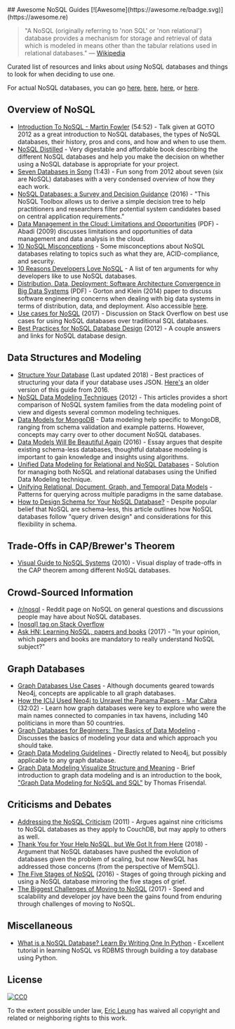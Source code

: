 <div class="github-widget" data-repo="erictleung/awesome-nosql-guides"></div>
<script async src="https://pagead2.googlesyndication.com/pagead/js/adsbygoogle.js"></script><ins class="adsbygoogle" style="display:block" data-ad-client="ca-pub-6890694312814945" data-ad-slot="5473692530" data-ad-format="auto"  data-full-width-responsive="true"></ins><script>(adsbygoogle = window.adsbygoogle || []).push({});</script>
## Awesome NoSQL Guides [![Awesome](https://awesome.re/badge.svg)](https://awesome.re)

> "A NoSQL (originally referring to 'non SQL' or 'non relational') database provides a mechanism for storage and retrieval of data which is modeled in means other than the tabular relations used in relational databases." — [Wikipedia](https://en.wikipedia.org/wiki/NoSQL)

Curated list of resources and links about *using* NoSQL databases and things to look for when deciding to use one.

For actual NoSQL databases, you can go [here](https://github.com/sindresorhus/awesome#databases), [here](http://nosql-database.org), [here](https://github.com/igorbarinov/awesome-data-engineering#databases), or [here](https://github.com/kahun/awesome-sysadmin#nosql).





## Overview of NoSQL

- [Introduction To NoSQL - Martin Fowler](https://youtu.be/qI_g07C_Q5I) (54:52) - Talk given at GOTO 2012 as a great introduction to NoSQL databases, the types of NoSQL databases, their history, pros and cons, and how and when to use them.
- [NoSQL Distilled](http://martinfowler.com/books/nosql.html) - Very digestable and affordable book describing the different NoSQL databases and help you make the decision on whether using a NoSQL database is appropriate for your project.
- [Seven Databases in Song](https://youtu.be/jyx8iP5tfCI) (1:43) - Fun song from 2012 about seven (six are NoSQL) databases with a very condensed overview of how they each work.
- [NoSQL Databases: a Survey and Decision Guidance](https://medium.com/baqend-blog/nosql-databases-a-survey-and-decision-guidance-ea7823a822d#.nhzop4d23) (2016) - "This NoSQL Toolbox allows us to derive a simple decision tree to help practitioners and researchers filter potential system candidates based on central application requirements."
- [Data Management in the Cloud: Limitations and Opportunities](http://www.cs.yale.edu/homes/dna/papers/abadi-cloud-ieee09.pdf) (PDF) - Abadi (2009) discusses limitations and opportunities of data management and data analysis in the cloud.
- [10 NoSQL Misconceptions](http://www.dummies.com/how-to/content/10-nosql-misconceptions.html) - Some misconceptions about NoSQL databases relating to topics such as what they are, ACID-compliance, and security.
- [10 Reasons Developers Love NoSQL](http://www.dummies.com/programming/big-data/10-reasons-developers-love-nosql/) - A list of ten arguments for why developers like to use NoSQL databases.
- [Distribution, Data, Deployment: Software Architecture Convergence in Big Data Systems](https://resources.sei.cmu.edu/library/asset-view.cfm?assetID=90909) (PDF) - Gorton and Klein (2014) paper to discuss software engineering concerns when dealing with big data systems in terms of distribution, data, and deployment. Also accessible [here](https://doi.org/10.1109/MS.2014.51).
- [Use cases for NoSQL](https://stackoverflow.com/questions/2875432/use-cases-for-nosql) (2017) - Discussion on Stack Overflow on best use cases for using NoSQL databases over traditional SQL databases.
- [Best Practices for NoSQL Database Design](https://softwareengineering.stackexchange.com/q/158790/) (2012) - A couple answers and links for NoSQL database design.


## Data Structures and Modeling

- [Structure Your Database](https://firebase.google.com/docs/database/android/structure-data) (Last updated 2018) - Best practices of structuring your data if your database uses JSON. [Here's](https://www.firebase.com/docs/web/guide/structuring-data.html) an older version of this guide from 2016.
- [NoSQL Data Modeling Techniques](https://highlyscalable.wordpress.com/2012/03/01/nosql-data-modeling-techniques/) (2012) - This articles provides a short comparison of NoSQL system families from the data modeling point of view and digests several common modeling techniques.
- [Data Models for MongoDB](https://docs.mongodb.com/manual/data-modeling/) - Data modeling help specific to MongoDB, ranging from schema validation and example patterns. However, concepts may carry over to other document NoSQL databases.
- [Data Models Will Be Beautiful Again](https://tdwi.org/articles/2016/11/22/data-models-will-be-beautiful-again.aspx) (2016) - Essay argues that despite existing schema-less databases, thoughtful database modeling is important to gain knowledge and insights using algorithms.
- [Unified Data Modeling for Relational and NoSQL Databases](https://www.infoq.com/articles/unified-data-modeling-for-relational-and-nosql-databases) - Solution for managing both NoSQL and relational databases using the Unified Data Modeling technique.
- [Unifying Relational, Document, Graph, and Temporal Data Models](https://fauna.com/blog/unifying-relational-document-graph-and-temporal-data-models) - Patterns for querying across multiple paradigms in the same database.
- [How to Design Schema for Your NoSQL Database?](https://www.dataversity.net/how-to-design-schema-for-your-nosql-database/#) - Despite popular belief that NoSQL are schema-less, this article outlines how NoSQL databases follow "query driven design" and considerations for this flexibility in schema.


## Trade-Offs in CAP/Brewer's Theorem

- [Visual Guide to NoSQL Systems](http://blog.nahurst.com/visual-guide-to-nosql-systems) (2010) - Visual display of trade-offs in the CAP theorem among different NoSQL databases.


## Crowd-Sourced Information

- [/r/nosql](https://www.reddit.com/r/nosql) - Reddit page on NoSQL on general questions and discussions people may have about NoSQL databases.
- [[nosql] tag on Stack Overflow](https://stackoverflow.com/tags/nosql/info)
- [Ask HN: Learning NoSQL, papers and books](https://news.ycombinator.com/item?id=15427932) (2017) - "In your opinion, which papers and books are mandatory to really understand NoSQL subject?"


## Graph Databases

- [Graph Databases Use Cases](https://neo4j.com/use-cases/) - Although documents geared towards Neo4j, concepts are applicable to all graph databases.
- [How the ICIJ Used Neo4j to Unravel the Panama Papers - Mar Cabra](https://youtu.be/S20XMQyvANY) (32:02) - Learn how graph databases were key to explore who were the main names connected to companies in tax havens, including 140 politicians in more than 50 countries.
- [Graph Databases for Beginners: The Basics of Data Modeling](https://neo4j.com/blog/data-modeling-basics/) - Discusses the basics of modeling your data and which approach you should take.
- [Graph Data Modeling Guidelines](https://neo4j.com/developer/guide-data-modeling/) - Directly related to Neo4j, but possibly applicable to any graph database.
- [Graph Data Modeling Visualize Structure and Meaning](http://www.graphdatamodeling.com) - Brief introduction to graph data modeling and is an introduction to the book, ["Graph Data Modeling for NoSQL and SQL"](https://technicspub.com/graph-data-modeling/) by Thomas Frisendal.


## Criticisms and Debates

- [Addressing the NoSQL Criticism](http://bradley-holt.com/2011/07/addressing-the-nosql-criticism/) (2011) - Argues against nine criticisms to NoSQL databases as they apply to CouchDB, but may apply to others as well.
- [Thank You for Your Help NoSQL, but We Got It from Here](http://blog.memsql.com/nosql/) (2018) - Argument that NoSQL databases have pushed the evolution of databases given the problem of scaling, but now NewSQL has addressed those concerns (from the perspective of MemSQL).
- [The Five Stages of NoSQL](https://sookocheff.com/post/opinion/the-five-stages-of-nosql/) (2016) - Stages of going through picking and using a NoSQL database mirroring the five stages of grief.
- [The Biggest Challenges of Moving to NoSQL](https://dzone.com/articles/the-biggest-challenges-of-moving-to-nosql) (2017) - Speed and scalability and developer joy have been the gains found from enduring through challenges of moving to NoSQL.


## Miscellaneous

- [What is a NoSQL Database? Learn By Writing One In Python](https://jeffknupp.com/blog/2014/09/01/what-is-a-nosql-database-learn-by-writing-one-in-python/) - Excellent tutorial in learning NoSQL vs RDBMS through building a toy database using Python.


## License

[![CC0](http://mirrors.creativecommons.org/presskit/buttons/88x31/svg/cc-zero.svg)](https://creativecommons.org/publicdomain/zero/1.0/)

To the extent possible under law, [Eric Leung](https://erictleung.com) has waived all copyright and related or neighboring rights to this work.